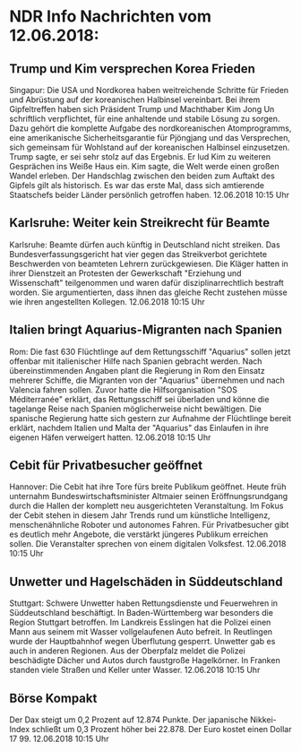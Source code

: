 # NDR Info Nachrichten vom 12.06.2018:


## Trump und Kim versprechen Korea Frieden
Singapur: Die USA und Nordkorea haben weitreichende Schritte für Frieden und Abrüstung auf der koreanischen Halbinsel vereinbart. Bei ihrem Gipfeltreffen haben sich Präsident Trump und Machthaber Kim Jong Un schriftlich verpflichtet, für eine anhaltende und stabile Lösung zu sorgen. Dazu gehört die komplette Aufgabe des nordkoreanischen Atomprogramms, eine amerikanische Sicherheitsgarantie für Pjöngjang und das Versprechen, sich gemeinsam für Wohlstand auf der koreanischen Halbinsel einzusetzen. Trump sagte, er sei sehr stolz auf das Ergebnis. Er lud Kim zu weiteren Gesprächen ins Weiße Haus ein. Kim sagte, die Welt werde einen großen Wandel erleben. Der Handschlag zwischen den beiden zum Auftakt des Gipfels gilt als historisch. Es war das erste Mal, dass sich amtierende Staatschefs beider Länder persönlich getroffen haben. 12.06.2018 10:15 Uhr 

## Karlsruhe: Weiter kein Streikrecht für Beamte
Karlsruhe: Beamte dürfen auch künftig in Deutschland nicht streiken. Das Bundesverfassungsgericht hat vier gegen das Streikverbot gerichtete Beschwerden von beamteten Lehrern zurückgewiesen. Die Kläger hatten in ihrer Dienstzeit an Protesten der Gewerkschaft "Erziehung und Wissenschaft" teilgenommen und waren dafür disziplinarrechtlich bestraft worden. Sie argumentierten, dass ihnen das gleiche Recht zustehen müsse wie ihren angestellten Kollegen. 12.06.2018 10:15 Uhr 

## Italien bringt Aquarius-Migranten nach Spanien
Rom: 	Die fast 630 Flüchtlinge auf dem Rettungsschiff "Aquarius" sollen jetzt offenbar mit italienischer Hilfe nach Spanien gebracht werden. Nach übereinstimmenden Angaben plant die Regierung in Rom den Einsatz mehrerer Schiffe, die Migranten von der "Aquarius" übernehmen und nach Valencia fahren sollen. Zuvor hatte die Hilfsorganisation "SOS Méditerranée" erklärt, das Rettungsschiff sei überladen und könne die tagelange Reise nach Spanien möglicherweise nicht bewältigen. Die spanische Regierung hatte sich gestern zur Aufnahme der Flüchtlinge bereit erklärt, nachdem Italien und Malta der "Aquarius" das Einlaufen in ihre eigenen Häfen verweigert hatten. 12.06.2018 10:15 Uhr 

## Cebit für Privatbesucher geöffnet
Hannover: 	 Die Cebit hat ihre Tore fürs breite Publikum geöffnet. Heute früh unternahm Bundeswirtschaftsminister Altmaier seinen Eröffnungsrundgang durch die Hallen der komplett neu ausgerichteten Veranstaltung. Im Fokus der Cebit stehen in diesem Jahr Trends rund um künstliche Intelligenz, menschenähnliche Roboter und autonomes Fahren. Für Privatbesucher gibt es deutlich mehr Angebote, die verstärkt jüngeres Publikum erreichen sollen. Die Veranstalter sprechen von einem digitalen Volksfest. 12.06.2018 10:15 Uhr 

## Unwetter und Hagelschäden in Süddeutschland
Stuttgart: Schwere Unwetter haben Rettungsdienste und Feuerwehren in Süddeutschland beschäftigt. In Baden-Württemberg war besonders die Region Stuttgart betroffen. Im Landkreis Esslingen hat die Polizei einen Mann aus seinem mit Wasser vollgelaufenen Auto befreit. In Reutlingen wurde der Hauptbahnhof wegen Überflutung gesperrt. Unwetter gab es auch in anderen Regionen. Aus der Oberpfalz meldet die Polizei beschädigte Dächer und Autos durch faustgroße Hagelkörner. In Franken standen viele Straßen und Keller unter Wasser. 12.06.2018 10:15 Uhr 

## Börse Kompakt
Der Dax steigt um 0,2 Prozent auf 12.874  Punkte. Der japanische Nikkei-Index schließt um 0,3 Prozent höher bei 22.878. Der Euro kostet einen Dollar 17 99. 12.06.2018 10:15 Uhr 
